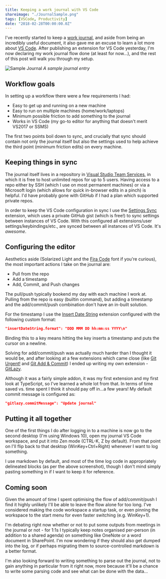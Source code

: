 ```yaml
---
title: Keeping a work journal with VS Code
shareimage: "./JournalSample.png"
tags: [VSCode, Productivity]
date: "2018-02-28T00:00:00.0Z"
---
```


I've recently started to keep a [work journal](https://peterlyons.com/leveling-up#your-work-journal), and aside from being an incredibly useful document, it also gave me an excuse to learn a lot more about [VS Code](https://code.visualstudio.com/). After publishing an extension for VS Code yesterday, I'm now declaring my work journal flow done (at least for now...), and the rest of this post will walk you through my setup.

![Sample Journal](/assets/2018/2018-02-28/JournalSample.png)
_A sample journal entry_

<!--more-->

## Workflow goals

In setting up a workflow there were a few requirements I had:

- Easy to get up and running on a new machine
- Easy to run on multiple machines (home/work/laptops)
- Minimum possible friction to add something to the journal
- Works in VS Code (my go-to editor for anything that doesn't merit VS2017 or SSMS)

The first two points boil down to sync, and crucially that sync should contain not only the journal itself but also the settings used to help achieve the third point (minimum friction edits) on every machine.

## Keeping things in sync

The journal itself lives in a repository in [Visual Studio Team Services](https://www.visualstudio.com/team-services/), in which it is free to host unlimited repos for up to 5 users. Having access to a repo either by SSH (which I use on most permanent machines) or via a Microsoft login (which allows for quick in-browser edits in a pinch) is helpful. I'd have probably gone with GitHub if I had a plan which supported private repos.

In order to keep the VS Code configuration in sync I use the [Settings Sync](https://marketplace.visualstudio.com/items?itemName=Shan.code-settings-sync) extension, which uses a private GitHub gist (which is free!) to sync settings between instances of VS Code. With this configured all extensions/user settings/keybindings/etc., are synced between all instances of VS Code. It's _awesome_.

## Configuring the editor

Aesthetics aside (Solarized Light and the [Fira Code](https://github.com/tonsky/FiraCode) font if you're curious), the most important actions I take on the journal are:

- Pull from the repo
- Add a timestamp
- Add, Commit, and Push changes

The pull/push typically bookend my day with each machine I work at. Pulling from the repo is easy (builtin command), but adding a timestamp and the add/commit/push combination don't have an in-built solution.

For the timestamp I use the [Insert Date String](https://marketplace.visualstudio.com/items?itemName=jsynowiec.vscode-insertdatestring) extension configured with the following custom format:

```json
"insertDateString.format": "DDD MMM DD hh:mm:ss YYYY\n"
```

Binding this to a key means hitting the key inserts a timestamp and puts the cursor on a newline.

Solving for add/commit/push was actually much harder than I thought it would be, and after looking at a few extensions which came close (like [Git Urgent!](https://marketplace.visualstudio.com/items?itemName=arafathusayn.git-urgent) and [Git Add & Commit](https://marketplace.visualstudio.com/items?itemName=ivangabriele.vscode-git-add-and-commit)) I ended up writing my own extension - [GitLazy](https://marketplace.visualstudio.com/items?itemName=taddison.gitlazy).

Although it was a fairly simple addon, it was my first extension and my first look at TypeScript, so I've learned a whole lot from that. In terms of time saved vs. time spent I think it should pay off in...a few years! My default commit message is configured as:

```json
"gitlazy.commitMessage": "Update journal"
```

## Putting it all together

One of the first things I do after logging in to a machine is now go to the second desktop (I'm using Windows 10), open my journal VS Code workspace, and put it into Zen mode (CTRL-K, Z by default). From that point on I'll flip back to that desktop (WinKey+Ctrl+Right) whenever I want to log something.

I use markdown by default, and most of the time log code in appropriately delineated blocks (as per the above screenshot), though I don't mind simply pasting something in if I want to keep it for reference.

## Coming soon

Given the amount of time I spent optimising the flow of add/commit/push I find it highly unlikely I'll be able to leave the flow alone for too long. I've considered making the code workspace a startup task, or even pinning the workspace to the start menu for even faster switching (e.g. WinKey+1).

I'm debating right now whether or not to put some outputs from meetings in the journal or not - for 1:1s I typically keep notes organised per-person (in addition to a shared agenda) on something like OneNote or a word document in SharePoint. I'm now wondering if they should also get dumped into the log, or if perhaps migrating them to source-controlled markdown is a better format.

I'm also looking forward to writing something to parse out the journal, not to gain anything in particular from it right now, more because it'll be a chance to write some parsing code and see what can be done with the data...
